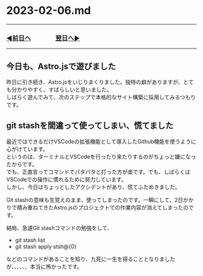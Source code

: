 # 2023-02-06.md

---

### [◀️前日へ](https://github.com/yuasys/chatty-journal/blob/main/2023/02/2023-02-05.md)&emsp;&emsp;&emsp;&emsp;[翌日へ▶️](https://github.com/yuasys/chatty-journal/blob/main/2023/02/2023-02-07.md)

---

## 今日も、Astro.jsで遊びました

昨日に引き続き、Astro.jsをいじりまくりました。独特の癖がありますが、とても分かりやすく、すばらしいと思いました。  
しばらく遊んでみて、次のステップで本格的なサイト構築に採用してみるつもりです。

## git stashを間違って使ってしまい、慌てました

最近ではできるだけVSCodeの拡張機能として導入したGithub機能を使うように心がけています。  
というのは、ターミナルとVSCodeを行ったり来たりするのがちょっと嫌になったからです。  
でも、正直言ってコマンドでパタパタと打った方が楽です。でも、しばらくはVSCodeでの操作に慣れるために努力しています。  
しかし、今日はちょっとしたアクシデントがあり、慌てふためきました。  

Git stashの意味も生覚えのまま、使ってしまったのです。一瞬にして、2日かかりで積み重ねてきたAstro.jsのプロジェクトでの作業内容が消えてしまったのです。

結局、急遽Git stashコマンドの勉強をして、
  
- git stash list
- git stash apply stsh@{0}
  
などのコマンドがあることを知り、九死に一生を得ることとなりましたが、、、、、、本当に怖かったです。
